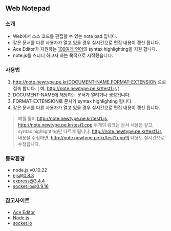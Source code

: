 Web Notepad
-----------

### 소개
* Web에서 소스 코드를 편집할 수 있는 note pad 입니다.
* 같은 문서를 다른 사용자가 열고 있을 경우 실시간으로 편집 내용이 갱신 됩니다.
* Ace Editor가 지원하는 [100여개 언어](https://github.com/lmk/note/blob/master/public/javascripts/support_extension.js)의 syntax highlighting을 지원 합니다.
* note.js를 스터디 하고자 하는 목적으로 시작했습니다.

### 사용법
1. http://note.newtype.pe.kr/DOCUMENT-NAME.FORMAT-EXTENSION 으로 접속 합니다.
   ( 예, http://note.newtype.pe.kr/test1.js )
2. DOCUMENT-NAME에 해당하는 문서가 열리거나 생성됩니다.
3. FORMAT-EXTENSION로 문서가 syntax highlighting 됩니다.
4. 같은 문서를 다른 사용자가 열고 있을 경우 실시간으로 편집 내용이 갱신 됩니다.
> 예를 들어 http://note.newtype.pe.kr/test1.js, http://note.newtype.pe.kr/test1.cpp 두개의 링크는 문서 내용은 같고, syntax highlighting만 다르게 됩니다.
> http://note.newtype.pe.kr/test1.js 내용을 수정하면, http://note.newtype.pe.kr/test1.cpp의 내용도 실시간으로 수정됩니다.

### 동작환경
* node.js v0.10.22
* ejs@0.8.3
* express@3.4.4
* socket.io@0.9.16

### 참고사이트
* [Ace Editor](http://ace.c9.io/#nav=about)
* [Node.js](http://www.nodejs.org/api/)
* [socket.io](http://socket.io/)
